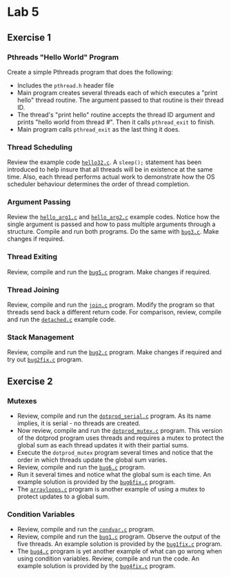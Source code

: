 # Lab 5


## Exercise 1

### Pthreads "Hello World" Program
Create a simple Pthreads program that does the following:
* Includes the `pthread.h` header file
* Main program creates several threads each of which executes a "print hello" thread routine. The argument passed to that routine is their thread ID.
* The thread's "print hello" routine accepts the thread ID argument and prints "hello world from thread #". Then it calls `pthread_exit` to finish.
* Main program calls `pthread_exit` as the last thing it does.

### Thread Scheduling
Review the example code [`hello32.c`](https://computing.llnl.gov/tutorials/pthreads/samples/hello32.c). A `sleep();` statement has been introduced to help insure that all threads will be in existence at the same time. Also, each thread performs actual work to demonstrate how the OS scheduler behaviour determines the order of thread completion.

### Argument Passing
Review the [`hello_arg1.c`](https://computing.llnl.gov/tutorials/pthreads/samples/hello_arg1.c) and [`hello_arg2.c`](https://computing.llnl.gov/tutorials/pthreads/samples/hello_arg2.c) example codes. Notice how the single argument is passed and how to pass multiple arguments through a structure. Compile and run both programs. Do the same with [`bug3.c`](https://computing.llnl.gov/tutorials/pthreads/samples/bug3.c). Make changes if required.

### Thread Exiting
Review, compile and run the [`bug5.c`](https://computing.llnl.gov/tutorials/pthreads/samples/bug5.c) program. Make changes if required.

### Thread Joining
Review, compile and run the [`join.c`](https://computing.llnl.gov/tutorials/pthreads/samples/join.c) program. Modify the program so that threads send back a different return code. For comparison, review, compile and run the [`detached.c`](https://computing.llnl.gov/tutorials/pthreads/samples/detached.c) example code.

### Stack Management
Review, compile and run the [`bug2.c`](https://computing.llnl.gov/tutorials/pthreads/samples/bug2.c) program. Make changes if required and try out [`bug2fix.c`](https://computing.llnl.gov/tutorials/pthreads/samples/bug2fix.c) program.


## Exercise 2

### Mutexes
* Review, compile and run the [`dotprod_serial.c`](https://computing.llnl.gov/tutorials/pthreads/samples/dotprod_serial.c) program. As its name implies, it is serial - no threads are created.
* Now review, compile and run the [`dotprod_mutex.c`](https://computing.llnl.gov/tutorials/pthreads/samples/dotprod_mutex.c) program. This version of the dotprod program uses threads and requires a mutex to protect the global sum as each thread updates it with their partial sums.
* Execute the `dotprod_mutex` program several times and notice that the order in which threads update the global sum varies.
* Review, compile and run the [`bug6.c`](https://computing.llnl.gov/tutorials/pthreads/samples/bug6.c) program.
* Run it several times and notice what the global sum is each time. An example solution is provided by the [`bug6fix.c`](https://computing.llnl.gov/tutorials/pthreads/samples/bug6fix.c) program.
* The [`arrayloops.c`](https://computing.llnl.gov/tutorials/pthreads/samples/arrayloops.c) program is another example of using a mutex to protect updates to a global sum.

### Condition Variables
* Review, compile and run the [`condvar.c`](https://computing.llnl.gov/tutorials/pthreads/samples/condvar.c) program.
* Review, compile and run the [`bug1.c`](https://computing.llnl.gov/tutorials/pthreads/samples/bug1.c) program. Observe the output of the five threads. An example solution is provided by the [`bug1fix.c`](https://computing.llnl.gov/tutorials/pthreads/samples/bug1fix.c) program.
* The [`bug4.c`](https://computing.llnl.gov/tutorials/pthreads/samples/bug4.c) program is yet another example of what can go wrong when using condition variables. Review, compile and run the code. An example solution is provided by the [`bug4fix.c`](https://computing.llnl.gov/tutorials/pthreads/samples/bug4fix.c) program.
